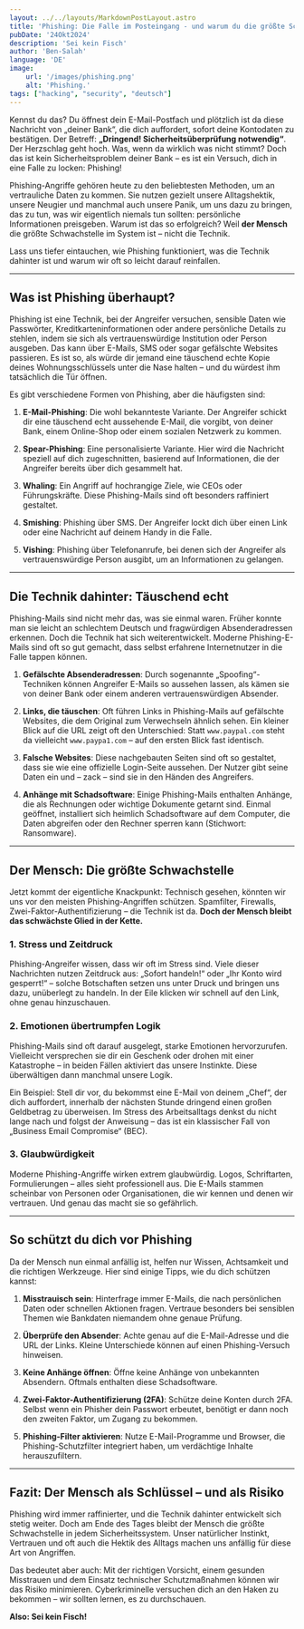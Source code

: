 ```yaml
---
layout: ../../layouts/MarkdownPostLayout.astro
title: 'Phishing: Die Falle im Posteingang - und warum du die größte Schwachstelle bist'
pubDate: '24Okt2024'
description: 'Sei kein Fisch'
author: 'Ben-Salah'
language: 'DE'
image:
    url: '/images/phishing.png'
    alt: 'Phishing.'
tags: ["hacking", "security", "deutsch"]
---
```

Kennst du das? Du öffnest dein E-Mail-Postfach und plötzlich ist da diese Nachricht von „deiner Bank“, die dich auffordert, sofort deine Kontodaten zu bestätigen. Der Betreff: **„Dringend! Sicherheitsüberprüfung notwendig“**. Der Herzschlag geht hoch. Was, wenn da wirklich was nicht stimmt? Doch das ist kein Sicherheitsproblem deiner Bank – es ist ein Versuch, dich in eine Falle zu locken: Phishing!

Phishing-Angriffe gehören heute zu den beliebtesten Methoden, um an vertrauliche Daten zu kommen. Sie nutzen gezielt unsere Alltagshektik, unsere Neugier und manchmal auch unsere Panik, um uns dazu zu bringen, das zu tun, was wir eigentlich niemals tun sollten: persönliche Informationen preisgeben. Warum ist das so erfolgreich? Weil **der Mensch** die größte Schwachstelle im System ist – nicht die Technik.

Lass uns tiefer eintauchen, wie Phishing funktioniert, was die Technik dahinter ist und warum wir oft so leicht darauf reinfallen.

---

## Was ist Phishing überhaupt?

Phishing ist eine Technik, bei der Angreifer versuchen, sensible Daten wie Passwörter, Kreditkarteninformationen oder andere persönliche Details zu stehlen, indem sie sich als vertrauenswürdige Institution oder Person ausgeben. Das kann über E-Mails, SMS oder sogar gefälschte Websites passieren. Es ist so, als würde dir jemand eine täuschend echte Kopie deines Wohnungsschlüssels unter die Nase halten – und du würdest ihm tatsächlich die Tür öffnen.

Es gibt verschiedene Formen von Phishing, aber die häufigsten sind:

1. **E-Mail-Phishing**: Die wohl bekannteste Variante. Der Angreifer schickt dir eine täuschend echt aussehende E-Mail, die vorgibt, von deiner Bank, einem Online-Shop oder einem sozialen Netzwerk zu kommen.

2. **Spear-Phishing**: Eine personalisierte Variante. Hier wird die Nachricht speziell auf dich zugeschnitten, basierend auf Informationen, die der Angreifer bereits über dich gesammelt hat.

3. **Whaling**: Ein Angriff auf hochrangige Ziele, wie CEOs oder Führungskräfte. Diese Phishing-Mails sind oft besonders raffiniert gestaltet.

4. **Smishing**: Phishing über SMS. Der Angreifer lockt dich über einen Link oder eine Nachricht auf deinem Handy in die Falle.

5. **Vishing**: Phishing über Telefonanrufe, bei denen sich der Angreifer als vertrauenswürdige Person ausgibt, um an Informationen zu gelangen.

---

## Die Technik dahinter: Täuschend echt

Phishing-Mails sind nicht mehr das, was sie einmal waren. Früher konnte man sie leicht an schlechtem Deutsch und fragwürdigen Absenderadressen erkennen. Doch die Technik hat sich weiterentwickelt. Moderne Phishing-E-Mails sind oft so gut gemacht, dass selbst erfahrene Internetnutzer in die Falle tappen können.

1. **Gefälschte Absenderadressen**: Durch sogenannte „Spoofing“-Techniken können Angreifer E-Mails so aussehen lassen, als kämen sie von deiner Bank oder einem anderen vertrauenswürdigen Absender.
   
2. **Links, die täuschen**: Oft führen Links in Phishing-Mails auf gefälschte Websites, die dem Original zum Verwechseln ähnlich sehen. Ein kleiner Blick auf die URL zeigt oft den Unterschied: Statt `www.paypal.com` steht da vielleicht `www.paypa1.com` – auf den ersten Blick fast identisch.
   
3. **Falsche Websites**: Diese nachgebauten Seiten sind oft so gestaltet, dass sie wie eine offizielle Login-Seite aussehen. Der Nutzer gibt seine Daten ein und – zack – sind sie in den Händen des Angreifers.
   
4. **Anhänge mit Schadsoftware**: Einige Phishing-Mails enthalten Anhänge, die als Rechnungen oder wichtige Dokumente getarnt sind. Einmal geöffnet, installiert sich heimlich Schadsoftware auf dem Computer, die Daten abgreifen oder den Rechner sperren kann (Stichwort: Ransomware).

---

## Der Mensch: Die größte Schwachstelle

Jetzt kommt der eigentliche Knackpunkt: Technisch gesehen, könnten wir uns vor den meisten Phishing-Angriffen schützen. Spamfilter, Firewalls, Zwei-Faktor-Authentifizierung – die Technik ist da. **Doch der Mensch bleibt das schwächste Glied in der Kette.**

### 1. **Stress und Zeitdruck**
Phishing-Angreifer wissen, dass wir oft im Stress sind. Viele dieser Nachrichten nutzen Zeitdruck aus: „Sofort handeln!“ oder „Ihr Konto wird gesperrt!“ – solche Botschaften setzen uns unter Druck und bringen uns dazu, unüberlegt zu handeln. In der Eile klicken wir schnell auf den Link, ohne genau hinzuschauen.

### 2. **Emotionen übertrumpfen Logik**
Phishing-Mails sind oft darauf ausgelegt, starke Emotionen hervorzurufen. Vielleicht versprechen sie dir ein Geschenk oder drohen mit einer Katastrophe – in beiden Fällen aktiviert das unsere Instinkte. Diese überwältigen dann manchmal unsere Logik.

Ein Beispiel: Stell dir vor, du bekommst eine E-Mail von deinem „Chef“, der dich auffordert, innerhalb der nächsten Stunde dringend einen großen Geldbetrag zu überweisen. Im Stress des Arbeitsalltags denkst du nicht lange nach und folgst der Anweisung – das ist ein klassischer Fall von „Business Email Compromise“ (BEC).

### 3. **Glaubwürdigkeit**
Moderne Phishing-Angriffe wirken extrem glaubwürdig. Logos, Schriftarten, Formulierungen – alles sieht professionell aus. Die E-Mails stammen scheinbar von Personen oder Organisationen, die wir kennen und denen wir vertrauen. Und genau das macht sie so gefährlich.

---

## So schützt du dich vor Phishing

Da der Mensch nun einmal anfällig ist, helfen nur Wissen, Achtsamkeit und die richtigen Werkzeuge. Hier sind einige Tipps, wie du dich schützen kannst:

1. **Misstrauisch sein**: Hinterfrage immer E-Mails, die nach persönlichen Daten oder schnellen Aktionen fragen. Vertraue besonders bei sensiblen Themen wie Bankdaten niemandem ohne genaue Prüfung.
   
2. **Überprüfe den Absender**: Achte genau auf die E-Mail-Adresse und die URL der Links. Kleine Unterschiede können auf einen Phishing-Versuch hinweisen.

3. **Keine Anhänge öffnen**: Öffne keine Anhänge von unbekannten Absendern. Oftmals enthalten diese Schadsoftware.

4. **Zwei-Faktor-Authentifizierung (2FA)**: Schütze deine Konten durch 2FA. Selbst wenn ein Phisher dein Passwort erbeutet, benötigt er dann noch den zweiten Faktor, um Zugang zu bekommen.

5. **Phishing-Filter aktivieren**: Nutze E-Mail-Programme und Browser, die Phishing-Schutzfilter integriert haben, um verdächtige Inhalte herauszufiltern.

---

## Fazit: Der Mensch als Schlüssel – und als Risiko

Phishing wird immer raffinierter, und die Technik dahinter entwickelt sich stetig weiter. Doch am Ende des Tages bleibt der Mensch die größte Schwachstelle in jedem Sicherheitssystem. Unser natürlicher Instinkt, Vertrauen und oft auch die Hektik des Alltags machen uns anfällig für diese Art von Angriffen.

Das bedeutet aber auch: Mit der richtigen Vorsicht, einem gesunden Misstrauen und dem Einsatz technischer Schutzmaßnahmen können wir das Risiko minimieren. Cyberkriminelle versuchen dich an den Haken zu bekommen – wir sollten lernen, es zu durchschauen.

**Also: Sei kein Fisch!**